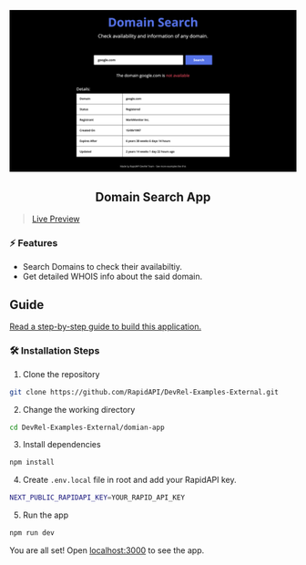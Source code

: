 ![cover](assets/cover.png)

<div align="center">
	<h2>Domain Search App</h2>
</div>

> [Live Preview](https://rapidapi-example-domain-app.vercel.app/)

### ⚡️ Features

- Search Domains to check their availabiltiy.
- Get detailed WHOIS info about the said domain.

## Guide

[Read a step-by-step guide to build this application.](https://rapidapi.com/guides/build-domain-app)

### 🛠️ Installation Steps

1. Clone the repository

```bash
git clone https://github.com/RapidAPI/DevRel-Examples-External.git
```

2. Change the working directory

```bash
cd DevRel-Examples-External/domian-app
```

3. Install dependencies

```bash
npm install
```

4. Create `.env.local` file in root and add your RapidAPI key.

```bash
NEXT_PUBLIC_RAPIDAPI_KEY=YOUR_RAPID_API_KEY
```

5. Run the app

```bash
npm run dev
```

You are all set! Open [localhost:3000](http://localhost:3000/) to see the app.
